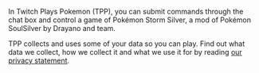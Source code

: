 In Twitch Plays Pokemon (TPP), you can submit commands through the chat box and control a game of Pokémon Storm Silver, a mod of Pokémon SoulSilver by Drayano and team.

TPP collects and uses some of your data so you can play.  Find out what data we collect, how we collect it and what we use it for by reading [our privacy statement](https://github.com/TwitchPlaysPokemon/tpp-streamdocs/blob/master/privacy/privacy-statement.md).